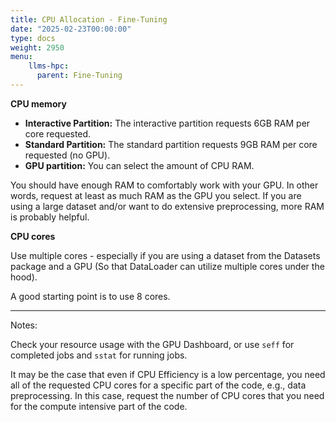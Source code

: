 ```yaml
---
title: CPU Allocation - Fine-Tuning
date: "2025-02-23T00:00:00"
type: docs 
weight: 2950
menu: 
    llms-hpc:
      parent: Fine-Tuning
---
```



__CPU memory__
  * __Interactive Partition:__ The interactive partition requests 6GB RAM per core requested.
  * __Standard Partition:__ The standard partition requests 9GB RAM per core requested (no GPU).
  * __GPU partition:__  You can select the amount of CPU RAM.
  
You should have enough RAM to comfortably work with your GPU.
In other words, request at least as much RAM as the GPU you select.
If you are using a large dataset and/or want to do extensive preprocessing, more RAM is probably helpful.

__CPU cores__

Use multiple cores - especially if you are using a dataset from the Datasets package and a GPU (So that DataLoader can utilize multiple cores under the hood).

A good starting point is to use 8 cores.

---

Notes: 

Check your resource usage with the GPU Dashboard, or use `seff` for completed jobs and `sstat` for running jobs.

It may be the case that even if CPU Efficiency is a low percentage, you need all of the requested CPU cores for a specific part of the code, e.g., data preprocessing.
In this case, request the number of CPU cores that you need for the compute intensive part of the code.


